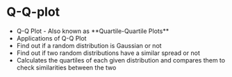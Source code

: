 # Q-Q-plot
<ul>
  <li>Q-Q Plot - Also known as **Quartile-Quartile Plots**</li>
  <li>Applications of Q-Q Plot</li>
  <li>Find out if a random distribution is Gaussian or not</li>
  <li>Find out if two random distributions have a similar spread or not</li>
  <li>Calculates the quartiles of each given distribution and compares them to check similarities between the two</li>
</ul>
